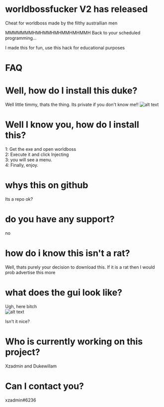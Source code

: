# worldbossfucker V2 has released
Cheat for worldboss made by the filthy australlian men 



MMMMMMMHMHMMHMHMMHMHMMH
Back to your scheduled programming...


I made this for fun, use this hack for educational purposes

# FAQ
# Well, how do I install this duke?
Well little timmy, thats the thing. Its private if you don't know me!! ![alt text](https://i.kym-cdn.com/entries/icons/original/000/034/213/cover2.jpg)
# Well I know you, how do I install this?
1: Get the exe and open worldboss <br />
2: Execute it and click Injecting <br />
3: you will see a menu. <br />
4: Finally, enjoy. <br />
# whys this on github

Its a repo ok?

# do you have any support?

no

# how do i know this isn't a rat?

Well, thats purely your decision to download this. If it is a rat then I would prob advertise this more

# what does the gui look like?

Ugh, here bitch <br />
![alt text](https://cdn.discordapp.com/attachments/895390713355849758/1046163780184313877/image.psd.png) <br />

Isn't it nice?

# Who is currently working on this project? <br />

Xzadmin and Dukewillam <br />

# Can I contact you?

xzadmin#6236
